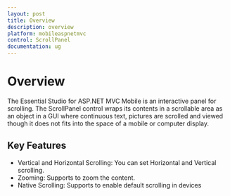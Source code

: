 ```yaml
---
layout: post
title: Overview
description: overview
platform: mobileaspnetmvc
control: ScrollPanel
documentation: ug
---
```


# Overview

The Essential Studio for ASP.NET MVC Mobile is an interactive panel for scrolling. The ScrollPanel control wraps its contents in a scrollable area as an object in a GUI where continuous text, pictures are scrolled and viewed though it does not fits into the space of a mobile or computer display.

## Key Features

* Vertical and Horizontal Scrolling: You can set Horizontal and Vertical scrolling.
* Zooming: Supports to zoom the content.
* Native Scrolling: Supports to enable default scrolling in devices



